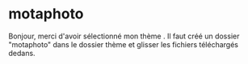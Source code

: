 # motaphoto 
Bonjour, merci d'avoir sélectionné mon thème . Il faut créé un dossier "motaphoto" dans le dossier thème et glisser les fichiers téléchargés dedans.
